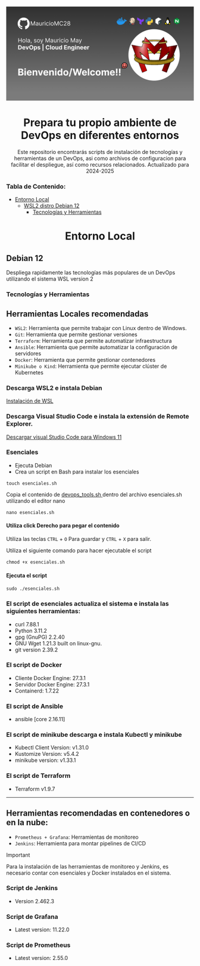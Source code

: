 ![Encabezado](Card_Outline.png)

<div align="center">
  <h1>Prepara tu propio ambiente de DevOps en diferentes entornos</h1>
  <p>
Este repositorio encontrarás scripts de instalación de tecnologías y herramientas de un DevOps, asi como archivos de configuracion para facilitar el despliegue, así como recursos relacionados.
Actualizado para 2024-2025
    </p>
</div>

### Tabla de Contenido:

- [Entorno Local](#entorno-local)
  - [WSL2 distro Debian 12](##debian-12)
    - [Tecnologías y Herramientas](###tecnologias-y-herramientas)

<div>
  <h1 align="center">Entorno Local</h1>
  <h2>Debian 12</h2>
  Despliega rapidamente las tecnologías más populares de un DevOps utilizando el sistema WSL version 2
  <h3>Tecnologías y Herramientas</h3>
</div>

## Herramientas Locales recomendadas 
- `WSL2`: Herramienta que permite trabajar con Linux dentro de Windows.
- `Git`: Herramienta que permite gestionar versiones
- `Terraform`: Herramienta que permite automatizar infraestructura
- `Ansible`: Herramienta que permite automatizar la configuración de servidores
- `Docker`: Herramienta que permite gestionar contenedores
- `Minikube o Kind`: Herramienta que permite ejecutar clúster de Kubernetes

### Descarga WSL2 e instala Debian
<a href="https://gist.github.com/MauricioMC28/90fee9f004f46a7b392e534298abf892"> Instalación de WSL </a>

### Descarga Visual Studio Code e instala la extensión de Remote Explorer.

<a href="https://code.visualstudio.com/sha/download?build=stable&os=win32-x64-user"> Descargar visual Studio Code para Windows 11 </a>

### Esenciales

- Ejecuta Debian
- Crea un script en Bash para instalar los esenciales

```
touch esenciales.sh
```

Copia el contenido de <a href="https://github.com/MauricioMC28/devops/blob/main/esenciales.sh"> devops_tools.sh </a> dentro del archivo esenciales.sh utilizando el editor nano

```
nano esenciales.sh
```
#### Utiliza click Derecho para pegar el contenido
Utiliza las teclas `CTRL` + `O` Para guardar y `CTRL` + `X` para salir.

Utiliza el siguiente comando para hacer ejecutable el script
```
chmod +x esenciales.sh
```

#### Ejecuta el script
```
sudo ./esenciales.sh
```

### El script de esenciales actualiza el sistema e instala las siguientes herramientas:
- curl 7.88.1
- Python 3.11.2
- gpg (GnuPG) 2.2.40
- GNU Wget 1.21.3 built on linux-gnu.
- git version 2.39.2

### El script de Docker
- Cliente Docker Engine: 27.3.1
- Servidor Docker Engine: 27.3.1
- Containerd: 1.7.22 

### El script de Ansible
- ansible [core 2.16.11]

### El script de minikube descarga e instala Kubectl y minikube
- Kubectl Client Version: v1.31.0
- Kustomize Version: v5.4.2
- minikube version: v1.33.1

### El script de Terraform
- Terraform v1.9.7

---

## Herramientas recomendadas en contenedores o en la nube:
- `Prometheus + Grafana`: Herramientas de monitoreo
- `Jenkins`: Herramienta para montar pipelines de CI/CD

> [!IMPORTANT]
> Para la instalación de las herramientas de monitoreo y Jenkins, es necesario contar con esenciales y Docker instalados en el sistema.

### Script de Jenkins
- Version 2.462.3

### Script de Grafana
- Latest version: 11.22.0

### Script de Prometheus
- Latest version: 2.55.0
